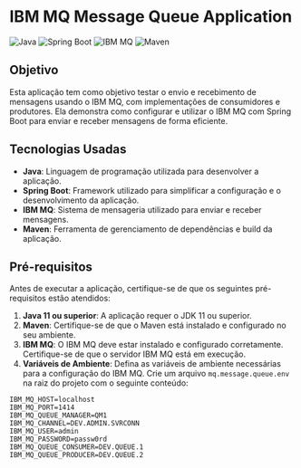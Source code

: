 # IBM MQ Message Queue Application

![Java](https://img.shields.io/badge/Java-11-blue)
![Spring Boot](https://img.shields.io/badge/Spring%20Boot-2.5.4-brightgreen)
![IBM MQ](https://img.shields.io/badge/IBM%20MQ-9.2.0-blue)
![Maven](https://img.shields.io/badge/Maven-3.6.3-red)

## Objetivo

Esta aplicação tem como objetivo testar o envio e recebimento de mensagens usando o IBM MQ, com implementações de consumidores e produtores. Ela demonstra como configurar e utilizar o IBM MQ com Spring Boot para enviar e receber mensagens de forma eficiente.

## Tecnologias Usadas

- **Java**: Linguagem de programação utilizada para desenvolver a aplicação.
- **Spring Boot**: Framework utilizado para simplificar a configuração e o desenvolvimento da aplicação.
- **IBM MQ**: Sistema de mensageria utilizado para enviar e receber mensagens.
- **Maven**: Ferramenta de gerenciamento de dependências e build da aplicação.

## Pré-requisitos

Antes de executar a aplicação, certifique-se de que os seguintes pré-requisitos estão atendidos:

1. **Java 11 ou superior**: A aplicação requer o JDK 11 ou superior.
2. **Maven**: Certifique-se de que o Maven está instalado e configurado no seu ambiente.
3. **IBM MQ**: O IBM MQ deve estar instalado e configurado corretamente. Certifique-se de que o servidor IBM MQ está em execução.
4. **Variáveis de Ambiente**: Defina as variáveis de ambiente necessárias para a configuração do IBM MQ. Crie um arquivo `mq.message.queue.env` na raiz do projeto com o seguinte conteúdo:

```dotenv
IBM_MQ_HOST=localhost
IBM_MQ_PORT=1414
IBM_MQ_QUEUE_MANAGER=QM1
IBM_MQ_CHANNEL=DEV.ADMIN.SVRCONN
IBM_MQ_USER=admin
IBM_MQ_PASSWORD=passw0rd
IBM_MQ_QUEUE_CONSUMER=DEV.QUEUE.1
IBM_MQ_QUEUE_PRODUCER=DEV.QUEUE.2